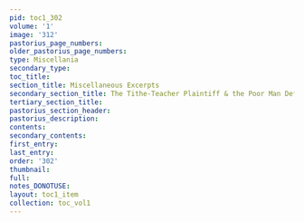 ```yaml
---
pid: toc1_302
volume: '1'
image: '312'
pastorius_page_numbers: 
older_pastorius_page_numbers: 
type: Miscellania
secondary_type: 
toc_title: 
section_title: Miscellaneous Excerpts
secondary_section_title: The Tithe-Teacher Plaintiff & the Poor Man Defendant
tertiary_section_title: 
pastorius_section_header: 
pastorius_description: 
contents: 
secondary_contents: 
first_entry: 
last_entry: 
order: '302'
thumbnail: 
full: 
notes_DONOTUSE: 
layout: toc1_item
collection: toc_vol1
---
```

